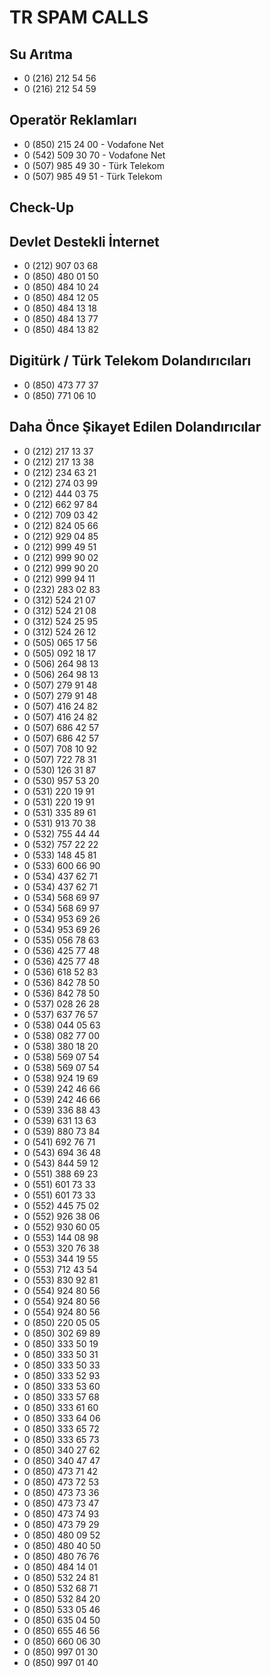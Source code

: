 # TR SPAM CALLS

## Su Arıtma

- 0 (216) 212 54 56
- 0 (216) 212 54 59

## Operatör Reklamları

- 0 (850) 215 24 00 - Vodafone Net
- 0 (542) 509 30 70 - Vodafone Net
- 0 (507) 985 49 30 - Türk Telekom
- 0 (507) 985 49 51 - Türk Telekom

## Check-Up

## Devlet Destekli İnternet

- 0 (212) 907 03 68
- 0 (850) 480 01 50
- 0 (850) 484 10 24
- 0 (850) 484 12 05
- 0 (850) 484 13 18
- 0 (850) 484 13 77
- 0 (850) 484 13 82

## Digitürk / Türk Telekom Dolandırıcıları

-  0 (850) 473 77 37
-  0 (850) 771 06 10

## Daha Önce Şikayet Edilen Dolandırıcılar

- 0 (212) 217 13 37
- 0 (212) 217 13 38
- 0 (212) 234 63 21
- 0 (212) 274 03 99
- 0 (212) 444 03 75
- 0 (212) 662 97 84
- 0 (212) 709 03 42
- 0 (212) 824 05 66
- 0 (212) 929 04 85
- 0 (212) 999 49 51
- 0 (212) 999 90 02
- 0 (212) 999 90 20
- 0 (212) 999 94 11
- 0 (232) 283 02 83
- 0 (312) 524 21 07
- 0 (312) 524 21 08
- 0 (312) 524 25 95
- 0 (312) 524 26 12
- 0 (505) 065 17 56
- 0 (505) 092 18 17
- 0 (506) 264 98 13
- 0 (506) 264 98 13
- 0 (507) 279 91 48
- 0 (507) 279 91 48
- 0 (507) 416 24 82
- 0 (507) 416 24 82
- 0 (507) 686 42 57
- 0 (507) 686 42 57
- 0 (507) 708 10 92
- 0 (507) 722 78 31
- 0 (530) 126 31 87
- 0 (530) 957 53 20
- 0 (531) 220 19 91
- 0 (531) 220 19 91
- 0 (531) 335 89 61
- 0 (531) 913 70 38
- 0 (532) 755 44 44
- 0 (532) 757 22 22
- 0 (533) 148 45 81
- 0 (533) 600 66 90
- 0 (534) 437 62 71
- 0 (534) 437 62 71
- 0 (534) 568 69 97
- 0 (534) 568 69 97
- 0 (534) 953 69 26
- 0 (534) 953 69 26
- 0 (535) 056 78 63
- 0 (536) 425 77 48
- 0 (536) 425 77 48
- 0 (536) 618 52 83
- 0 (536) 842 78 50
- 0 (536) 842 78 50
- 0 (537) 028 26 28
- 0 (537) 637 76 57
- 0 (538) 044 05 63
- 0 (538) 082 77 00
- 0 (538) 380 18 20
- 0 (538) 569 07 54
- 0 (538) 569 07 54
- 0 (538) 924 19 69
- 0 (539) 242 46 66
- 0 (539) 242 46 66
- 0 (539) 336 88 43
- 0 (539) 631 13 63
- 0 (539) 880 73 84
- 0 (541) 692 76 71
- 0 (543) 694 36 48
- 0 (543) 844 59 12
- 0 (551) 388 69 23
- 0 (551) 601 73 33
- 0 (551) 601 73 33
- 0 (552) 445 75 02
- 0 (552) 926 38 06
- 0 (552) 930 60 05
- 0 (553) 144 08 98
- 0 (553) 320 76 38
- 0 (553) 344 19 55
- 0 (553) 712 43 54
- 0 (553) 830 92 81
- 0 (554) 924 80 56
- 0 (554) 924 80 56
- 0 (554) 924 80 56
- 0 (850) 220 05 05
- 0 (850) 302 69 89
- 0 (850) 333 50 19
- 0 (850) 333 50 31
- 0 (850) 333 50 33
- 0 (850) 333 52 93
- 0 (850) 333 53 60
- 0 (850) 333 57 68
- 0 (850) 333 61 60
- 0 (850) 333 64 06
- 0 (850) 333 65 72
- 0 (850) 333 65 73
- 0 (850) 340 27 62
- 0 (850) 340 47 47
- 0 (850) 473 71 42
- 0 (850) 473 72 53
- 0 (850) 473 73 36
- 0 (850) 473 73 47
- 0 (850) 473 74 93
- 0 (850) 473 79 29
- 0 (850) 480 09 52
- 0 (850) 480 40 50
- 0 (850) 480 76 76
- 0 (850) 484 14 01
- 0 (850) 532 24 81
- 0 (850) 532 68 71
- 0 (850) 532 84 20
- 0 (850) 533 05 46
- 0 (850) 635 04 50
- 0 (850) 655 46 56
- 0 (850) 660 06 30
- 0 (850) 997 01 30
- 0 (850) 997 01 40
